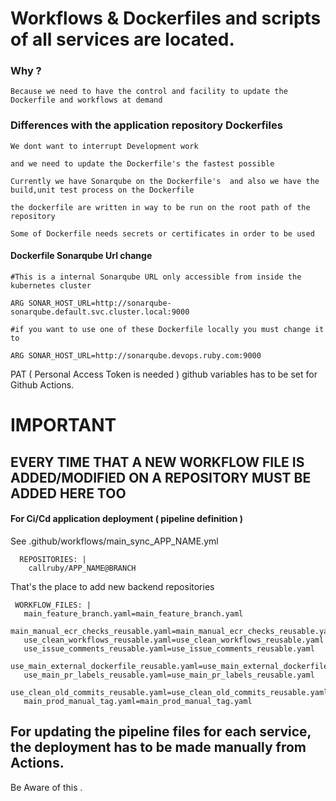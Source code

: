 # Workflows & Dockerfiles and scripts of all services are located.

### Why ?

    Because we need to have the control and facility to update the Dockerfile and workflows at demand

### Differences with the application repository Dockerfiles

```
We dont want to interrupt Development work

and we need to update the Dockerfile's the fastest possible

Currently we have Sonarqube on the Dockerfile's  and also we have the build,unit test process on the Dockerfile

the dockerfile are written in way to be run on the root path of the repository

Some of Dockerfile needs secrets or certificates in order to be used
```

#### Dockerfile Sonarqube Url change

```
#This is a internal Sonarqube URL only accessible from inside the kubernetes cluster

ARG SONAR_HOST_URL=http://sonarqube-sonarqube.default.svc.cluster.local:9000

#if you want to use one of these Dockerfile locally you must change it to

ARG SONAR_HOST_URL=http://sonarqube.devops.ruby.com:9000
```

PAT ( Personal Access Token is needed ) github variables has to be set for Github Actions.

# IMPORTANT
## EVERY TIME THAT A NEW WORKFLOW FILE IS ADDED/MODIFIED ON A REPOSITORY MUST BE ADDED HERE TOO


#### For Ci/Cd application deployment ( pipeline definition )

See .github/workflows/main_sync_APP_NAME.yml

```  
  REPOSITORIES: |
    callruby/APP_NAME@BRANCH    
 ```
 That's the place to add new backend repositories
 
 ```
  WORKFLOW_FILES: |
    main_feature_branch.yaml=main_feature_branch.yaml
    main_manual_ecr_checks_reusable.yaml=main_manual_ecr_checks_reusable.yaml
    use_clean_workflows_reusable.yaml=use_clean_workflows_reusable.yaml
    use_issue_comments_reusable.yaml=use_issue_comments_reusable.yaml
    use_main_external_dockerfile_reusable.yaml=use_main_external_dockerfile_reusable.yaml
    use_main_pr_labels_reusable.yaml=use_main_pr_labels_reusable.yaml
    use_clean_old_commits_reusable.yaml=use_clean_old_commits_reusable.yaml
    main_prod_manual_tag.yaml=main_prod_manual_tag.yaml
   ``` 
  

## For updating the pipeline files for each service, the deployment has to be made manually from Actions.

Be Aware of this .
